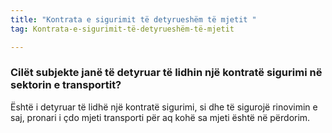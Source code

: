 ```yaml
---
title: "Kontrata e sigurimit të detyrueshëm të mjetit "
tag: Kontrata-e-sigurimit-të-detyrueshëm-të-mjetit

---
```


### Cilët subjekte janë të detyruar të lidhin një kontratë sigurimi në sektorin e transportit?

Është i detyruar të lidhë një kontratë sigurimi, si dhe të sigurojë rinovimin e saj, pronari i çdo mjeti transporti për aq kohë sa mjeti është në përdorim.
